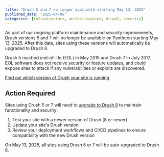 ```yaml
---
title: "Drush 5 and 7 no longer available starting May 13, 2025"
published_date: "2025-04-08"
categories: [infrastructure, action-required, drupal, security]
---
```


As part of our ongoing platform maintenance and security improvements, Drush versions 5 and 7 will no longer be available on Pantheon starting May 13, 2025. After this date, sites using these versions will automatically be upgraded to Drush 8.

Drush 5 reached end-of-life (EOL) in May 2015 and Drush 7 in July 2017. EOL software does not receive security or feature updates, and could expose sites to attack if any vulnerabilities or exploits are discovered.

[Find out which version of Drush your site is running](/guides/drush/drush-versions#verify-current-drush-version-interacting-with-your-drupal-site).

## Action Required

Sites using Drush 5 or 7 will need to [upgrade to Drush 8](/guides/drush/drush-versions#drupal-7) to maintain functionality and security:

1. Test your site with a newer version of Drush (8 or newer)
2. Update your site's Drush version
3. Review your deployment workflows and CI/CD pipelines to ensure compatibility with the new Drush version

On May 13, 2025, all sites using Drush 5 or 7 will be auto-upgraded to Drush 8.
